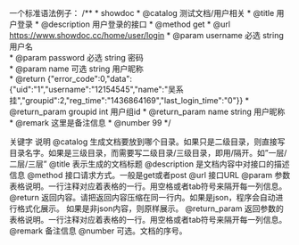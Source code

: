 一个标准语法例子：
    /**
    * showdoc
    * @catalog 测试文档/用户相关
    * @title 用户登录
    * @description 用户登录的接口
    * @method get
    * @url https://www.showdoc.cc/home/user/login
    * @param username 必选 string 用户名  
    * @param password 必选 string 密码  
    * @param name 可选 string 用户昵称  
    * @return {"error_code":0,"data":{"uid":"1","username":"12154545","name":"吴系挂","groupid":2,"reg_time":"1436864169","last_login_time":"0"}}
    * @return_param groupid int 用户组id
    * @return_param name string 用户昵称
    * @remark 这里是备注信息
    * @number 99
    */
    
关键字
说明
@catalog
生成文档要放到哪个目录。如果只是二级目录，则直接写目录名字。如果是三级目录，而需要写二级目录/三级目录，即用/隔开。如”一层/二层/三层”
@title
表示生成的文档标题
@description
是文档内容中对接口的描述信息
@method
接口请求方式。一般是get或者post
@url
接口URL
@param
参数表格说明。一行注释对应着表格的一行。用空格或者tab符号来隔开每一列信息。
@return
返回内容。请把返回内容压缩在同一行内。如果是json，程序会自动进行格式化展示。 如果是非json内容，则原样展示。
@return_param
返回参数的表格说明。一行注释对应着表格的一行。用空格或者tab符号来隔开每一列信息。
@remark
备注信息
@number
可选。文档的序号。
